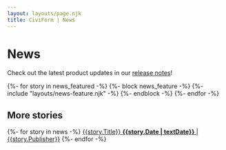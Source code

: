 ```yaml
---
layout: layouts/page.njk
title: CiviForm | News
---
```


# News

<div class="info-box">
<span class="ca-gov-icon-info" aria-hidden="true"></span>
Check out the latest product updates in our <a href="https://github.com/civiform/civiform/releases" target="_blank">release notes</a>!
</div>

{%- for story in news_featured -%}
{%- block news_feature -%}
{%- include "layouts/news-feature.njk" -%}
{%- endblock -%}
{%- endfor -%}

<h2>More stories</h2>

<div class="cagov-stack">
  {%- for story in news -%}
    <a href="{{story.URL}}" target="_blank" class="btn-action-primary m-t-1"><span class="btn-action-title">{{story.Title}}</span>
    <span class="btn-action-text"><strong>{{story.Date | textDate}}</strong> | {{story.Publisher}}</span></a>
  {%- endfor -%}
</div>
